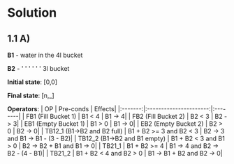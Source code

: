# Solution

## 1.1 A)

**B1** - water in the 4l bucket

**B2** -  ' ' ' ' ' ' 3l bucket

**Initial state**: [0,0]

**Final state**: [n,_]

**Operators**:
 |   OP   |              Pre-conds |  Effects|
 |:-------:|:----------------------:|:--------|
| FB1 (Fill Bucket 1)  | B1 < 4     | B1 -> 4|
| FB2 (Fill Bucket 2) |  B2 < 3     | B2 -> 3|
| EB1 (Empty Bucket 1) |  B1 > 0  |    B1 -> 0|
| EB2 (Empty Bucket 2) |  B2 > 0   |   B2 -> 0|
| TB12_1 (B1->B2 and B2 full) | B1 + B2 >= 3 and B2 < 3  |    B2 -> 3 and B1 -> B1 - (3 - B2)|
| TB12_2 (B1->B2 and B1 empty) | B1 + B2 < 3 and B1 > 0  | B2 -> B2 + B1 and B1 -> 0|
| TB21_1 | B1 + B2 >= 4  |    B1 -> 4 and B2 -> B2 - (4 - B1)|
| TB21_2 |  B1 + B2 < 4 and B2 > 0  |  B1 -> B1 + B2 and B2 -> 0|